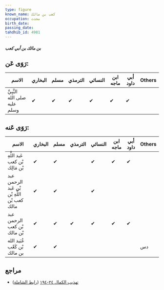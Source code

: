 ```yaml
---
type: figure
known_name: كعب بن مالك
occupation: محدث
birth_date:
passing_date:
tahdhib_id: 4981
---
```

##### بن مالك بن أبي كعب

## رَوَى عَن:
| الاسم                         | البخاري | مسلم | الترمذي | النسائي | ابن ماجه | أبي داود | Others |
| ----------------------------- | ------- | ---- | ------- | ------- | -------- | -------- | ------ |
| النَّبِيِّ صلى الله عليه وسلم | ✔       | ✔    | ✔       | ✔       | ✔        | ✔        |        |
## رَوَى عَنه:
| الاسم                                        | البخاري | مسلم | الترمذي | النسائي | ابن ماجه | أبي داود | Others |
| -------------------------------------------- | ------- | ---- | ------- | ------- | -------- | -------- | ------ |
| عَبد اللَّهِ بْن كعب بْن مَالِك              | ✔       | ✔    |         | ✔       | ✔        | ✔        |        |
| عبد الرحمن بْن عَبد اللَّهِ بْن كعب بْن مالك | ✔       | ✔    |         | ✔       |          |          |        |
| عبد الرحمن بْن كعب بْن مالك                  | ✔       | ✔    | ✔       | ✔       | ✔        | ✔        |        |
| عُبَيد الله بْن كَعْب بن مالك                | ✔       | ✔    |         |         |          |          | دس     |
## مراجع
- [تهذيب الكمال ٢٤-١٩٤](obsidian://open?vault=Tahdhib-al-Kamal&file=Figures/٤٩٨١-بن%20مالك%20بن%20أبي%20كعب) ([رابط الشاملة](https://shamela.ws/book/3722/12706))
